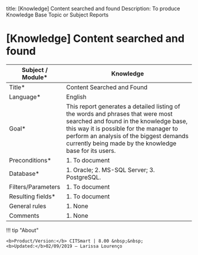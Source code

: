 title: [Knowledge] Content searched and found
Description: To produce Knowledge Base Topic or Subject Reports 
# [Knowledge] Content searched and found

| Subject / Module* | Knowledge                                                                                                                                                                                                                                                                  |
|--------------------|----------------------------------------------------------------------------------------------------------------------------------------------------------------------------------------------------------------------------------------------------------------------------|
| Title*            | Content Searched and Found                                                                                                                                                                                                                                                 |
| Language*         | English                                                                                                                                                                                                                                                                    |
| Goal*             | This report generates a detailed listing of the words and phrases that were most searched and found in the knowledge base, this way it is possible for the manager to perform an analysis of the biggest demands currently being made by the knowledge base for its users. |
| Preconditions*    | 1. To document                                                                                                                                                                                                                                                             |
| Database*         | 1. Oracle; 2. MS-SQL Server; 3. PostgreSQL.                                                                                                                                                                                                                                |
| Filters/Parameters | 1. To document                                                                                                                                                                                                                                                             |
| Resulting fields* | 1. To document                                                                                                                                                                                                                                                             |
| General rules      | 1. None                                                                                                                                                                                                                                                                    |
| Comments           | 1. None                                                                                                                                                                                                                                                                    |

!!! tip "About"

    <b>Product/Version:</b> CITSmart | 8.00 &nbsp;&nbsp;
    <b>Updated:</b>02/09/2019 – Larissa Lourenço
